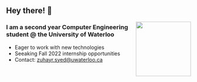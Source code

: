 ## Hey there! 👋

<img align="right" src="https://c.tenor.com/zdmZmDGlasEAAAAM/typing-man-typing.gif" width="150px"/>

### I am a second year Computer Engineering student @ the University of Waterloo

- Eager to work with new technologies
- Seeaking Fall 2022 internship opportunities 
- Contact: zuhayr.syed@uwaterloo.ca 

